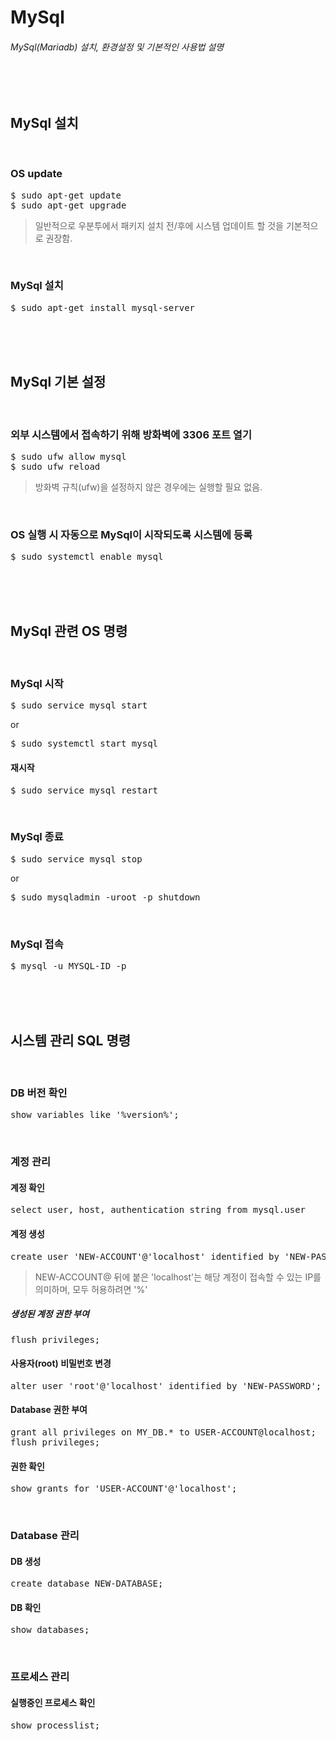 # MySql
###### MySql(Mariadb) 설치, 환경설정 및 기본적인 사용법 설명
</br></br>


## MySql 설치
</br>

### OS update
<pre>$ sudo apt-get update
$ sudo apt-get upgrade</pre>
> 일반적으로 우분투에서 패키지 설치 전/후에 시스템 업데이트 할 것을 기본적으로 권장함.
</br>

### MySql 설치
<pre>$ sudo apt-get install mysql-server</pre>
</br></br></br>


## MySql 기본 설정
</br>

### 외부 시스템에서 접속하기 위해 방화벽에 3306 포트 열기
<pre>$ sudo ufw allow mysql
$ sudo ufw reload</pre>
> 방화벽 규칙(ufw)을 설정하지 않은 경우에는 실행할 필요 없음.
</br>

### OS 실행 시 자동으로 MySql이 시작되도록 시스템에 등록
<pre>$ sudo systemctl enable mysql</pre>
</br></br></br>


## MySql 관련 OS 명령
</br>

### MySql 시작
<pre>$ sudo service mysql start</pre>
or
<pre>$ sudo systemctl start mysql</pre>
#### 재시작
<pre>$ sudo service mysql restart</pre>
</br>

### MySql 종료
<pre>$ sudo service mysql stop</pre>
or
<pre>$ sudo mysqladmin -uroot -p shutdown</pre>
</br>

### MySql 접속
<pre>$ mysql -u MYSQL-ID -p</pre>
</br></br></br>


## 시스템 관리 SQL 명령
</br>

### DB 버전 확인
<pre>show variables like '%version%';</pre>
</br>

### 계정 관리
#### 계정 확인
<pre>select user, host, authentication_string from mysql.user</pre>
#### 계정 생성
<pre>create user 'NEW-ACCOUNT'@'localhost' identified by 'NEW-PASSWORD';</pre>
> NEW-ACCOUNT@ 뒤에 붙은 'localhost'는 해당 계정이 접속할 수 있는 IP를 의미하며, 모두 허용하려면 '%'
##### 생성된 계정 권한 부여
<pre>flush privileges;</pre>

#### 사용자(root) 비밀번호 변경
<pre>alter user 'root'@'localhost' identified by 'NEW-PASSWORD';</pre>

#### Database 권한 부여
<pre>grant all privileges on MY_DB.* to USER-ACCOUNT@localhost;
flush privileges;</pre>

#### 권한 확인
<pre>show grants for 'USER-ACCOUNT'@'localhost';</pre>
</br>

### Database 관리
#### DB 생성
<pre>create database NEW-DATABASE;</pre>
#### DB 확인
<pre>show databases;</pre>
</br>

### 프로세스 관리
#### 실행중인 프로세스 확인
<pre>show processlist;</pre>
